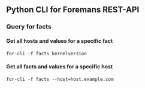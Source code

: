 ## Python CLI for Foremans REST-API

### Query for facts

#### Get all hosts and values for a specific fact

    for-cli -f facts kernelversion

#### Get all facts and values for a specific host

    for-cli -f facts --host=host.example.com
